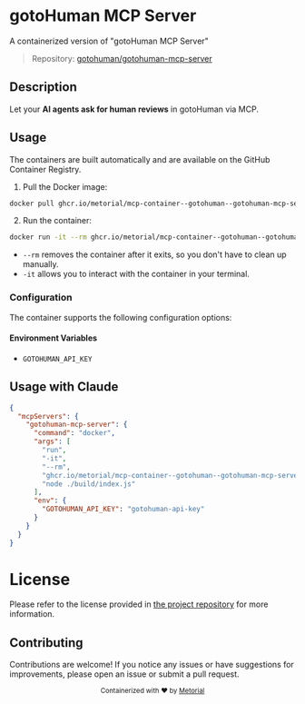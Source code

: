 
# gotoHuman MCP Server

A containerized version of "gotoHuman MCP Server"

> Repository: [gotohuman/gotohuman-mcp-server](https://github.com/gotohuman/gotohuman-mcp-server)

## Description

Let your **AI agents ask for human reviews** in gotoHuman via MCP.


## Usage

The containers are built automatically and are available on the GitHub Container Registry.

1. Pull the Docker image:

```bash
docker pull ghcr.io/metorial/mcp-container--gotohuman--gotohuman-mcp-server--gotohuman-mcp-server
```

2. Run the container:

```bash
docker run -it --rm ghcr.io/metorial/mcp-container--gotohuman--gotohuman-mcp-server--gotohuman-mcp-server 
```

- `--rm` removes the container after it exits, so you don't have to clean up manually.
- `-it` allows you to interact with the container in your terminal.


### Configuration

The container supports the following configuration options:




#### Environment Variables

- `GOTOHUMAN_API_KEY`




## Usage with Claude

```json
{
  "mcpServers": {
    "gotohuman-mcp-server": {
      "command": "docker",
      "args": [
        "run",
        "-it",
        "--rm",
        "ghcr.io/metorial/mcp-container--gotohuman--gotohuman-mcp-server--gotohuman-mcp-server",
        "node ./build/index.js"
      ],
      "env": {
        "GOTOHUMAN_API_KEY": "gotohuman-api-key"
      }
    }
  }
}
```

# License

Please refer to the license provided in [the project repository](https://github.com/gotohuman/gotohuman-mcp-server) for more information.

## Contributing

Contributions are welcome! If you notice any issues or have suggestions for improvements, please open an issue or submit a pull request.

<div align="center">
  <sub>Containerized with ❤️ by <a href="https://metorial.com">Metorial</a></sub>
</div>
  